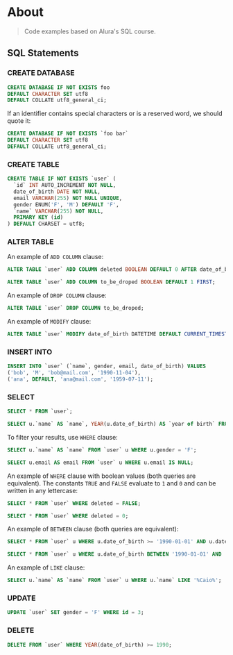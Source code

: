 # About

> Code examples based on Alura's SQL course.

## SQL Statements

### CREATE DATABASE

```sql
CREATE DATABASE IF NOT EXISTS foo
DEFAULT CHARACTER SET utf8
DEFAULT COLLATE utf8_general_ci;
```

If an identifier contains special characters or is a reserved word, we should quote it:

```sql
CREATE DATABASE IF NOT EXISTS `foo bar`
DEFAULT CHARACTER SET utf8
DEFAULT COLLATE utf8_general_ci;
```

### CREATE TABLE

```sql
CREATE TABLE IF NOT EXISTS `user` (
  `id` INT AUTO_INCREMENT NOT NULL,
  date_of_birth DATE NOT NULL,
  email VARCHAR(255) NOT NULL UNIQUE,
  gender ENUM('F', 'M') DEFAULT 'F',
  `name` VARCHAR(255) NOT NULL,
  PRIMARY KEY (id)
) DEFAULT CHARSET = utf8;
```

### ALTER TABLE

An example of `ADD COLUMN` clause:

```sql
ALTER TABLE `user` ADD COLUMN deleted BOOLEAN DEFAULT 0 AFTER date_of_birth;

ALTER TABLE `user` ADD COLUMN to_be_droped BOOLEAN DEFAULT 1 FIRST;
```

An example of `DROP COLUMN` clause:

```sql
ALTER TABLE `user` DROP COLUMN to_be_droped;
```

An example of `MODIFY` clause:

```sql
ALTER TABLE `user` MODIFY date_of_birth DATETIME DEFAULT CURRENT_TIMESTAMP;
```

### INSERT INTO

```sql
INSERT INTO `user` (`name`, gender, email, date_of_birth) VALUES
('bob', 'M', 'bob@mail.com', '1990-11-04'),
('ana', DEFAULT, 'ana@mail.com', '1959-07-11');
```

### SELECT

```sql
SELECT * FROM `user`;

SELECT u.`name` AS `name`, YEAR(u.date_of_birth) AS `year of birth` FROM `user` u;
```

To filter your results, use `WHERE` clause:

```sql
SELECT u.`name` AS `name` FROM `user` u WHERE u.gender = 'F';

SELECT u.email AS email FROM `user` u WHERE u.email IS NULL;
```

An example of `WHERE` clause with boolean values (both queries are equivalent). The constants `TRUE` and `FALSE` evaluate to `1` and `0` and can be written in any lettercase:

```sql
SELECT * FROM `user` WHERE deleted = FALSE;

SELECT * FROM `user` WHERE deleted = 0;
```

An example of `BETWEEN` clause (both queries are equivalent):

```sql
SELECT * FROM `user` u WHERE u.date_of_birth >= '1990-01-01' AND u.date_of_birth <= '1999-12-31';

SELECT * FROM `user` u WHERE u.date_of_birth BETWEEN '1990-01-01' AND '1999-12-31';
```

An example of `LIKE` clause:

```sql
SELECT u.`name` AS `name` FROM `user` u WHERE u.`name` LIKE '%Caio%';
```

### UPDATE

```sql
UPDATE `user` SET gender = 'F' WHERE id = 3;
```

### DELETE

```sql
DELETE FROM `user` WHERE YEAR(date_of_birth) >= 1990;
```
